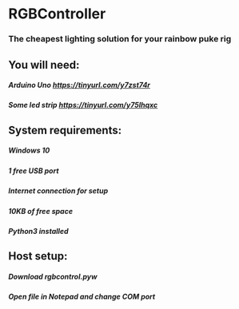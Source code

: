 # RGBController

### The cheapest lighting solution for your rainbow puke rig

## You will need:
##### Arduino Uno https://tinyurl.com/y7zst74r
##### Some led strip https://tinyurl.com/y75lhqxc

## System requirements:
##### Windows 10
##### 1 free USB port
##### Internet connection for setup
##### 10KB of free space
##### Python3 installed

## Host setup:
##### Download rgbcontrol.pyw
##### Open file in Notepad and change COM port
